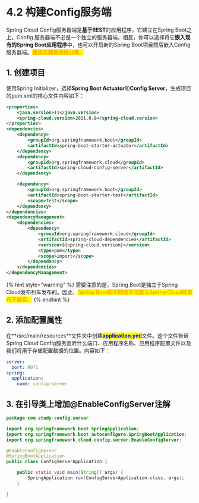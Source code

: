 # 4.2 构建Config服务端

Spring Cloud Config服务器端是**基于REST**的应用程序，它建立在Spring Boot之上。Config 服务器端不必是一个独立的服务器端，相反，你可以选择将它**嵌入现有的Spring Boot应用程序**中，也可以开启新的Spring Boot项目然后嵌入Config服务器端。<mark style="color:orange;">**最佳实践是保持分离。**</mark>

## 1. 创建项目

使用Spring Initializer，选择**Spring Boot Actuator**和**Config Server**，生成项目的pom.xml的核心文件内容如下：

```xml
<properties>
    <java.version>11</java.version>
    <spring-cloud.version>2021.0.8</spring-cloud.version>
</properties>
<dependencies>
    <dependency>
        <groupId>org.springframework.boot</groupId>
        <artifactId>spring-boot-starter-actuator</artifactId>
    </dependency>
    <dependency>
        <groupId>org.springframework.cloud</groupId>
        <artifactId>spring-cloud-config-server</artifactId>
    </dependency>

    <dependency>
        <groupId>org.springframework.boot</groupId>
        <artifactId>spring-boot-starter-test</artifactId>
        <scope>test</scope>
    </dependency>
</dependencies>
<dependencyManagement>
    <dependencies>
        <dependency>
            <groupId>org.springframework.cloud</groupId>
            <artifactId>spring-cloud-dependencies</artifactId>
            <version>${spring-cloud.version}</version>
            <type>pom</type>
            <scope>import</scope>
        </dependency>
    </dependencies>
</dependencyManagement>
```

{% hint style="warning" %}
需要注意的是，Spring Boot是独立于Spring Cloud发布列车发布的。因此，<mark style="color:orange;">**Spring Boot的不同版本可能与Spring Cloud的发布不兼容。**</mark>
{% endhint %}

## 2. 添加配置属性

在**/src/main/resources**文件夹中创建<mark style="color:blue;">**application.yml**</mark>文件。这个文件告诉Spring Cloud Config服务监听什么端口、应用程序名称、应用程序配置文件以及我们将用于存储配置数据的位置。内容如下：

```yaml
server:
  port: 8071
spring:
  application:
    name: config-server
```

## 3. 在引导类上增加@EnableConfigServer注解

```java
package com.study.config.server;

import org.springframework.boot.SpringApplication;
import org.springframework.boot.autoconfigure.SpringBootApplication;
import org.springframework.cloud.config.server.EnableConfigServer;

@EnableConfigServer
@SpringBootApplication
public class ConfigServerApplication {

    public static void main(String[] args) {
        SpringApplication.run(ConfigServerApplication.class, args);
    }

}
```
